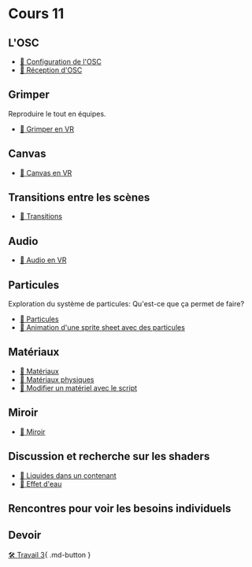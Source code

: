 # Cours 11
## L'OSC
- [📝 Configuration de l'OSC](osc/configuration.md)
- [📝 Réception d'OSC](osc/recevoir.md)

## Grimper
Reproduire le tout en équipes. 

- [📝 Grimper en VR](unity/grimper.md)

## Canvas

- [📝 Canvas en VR](unity/ui_vr.md)

## Transitions entre les scènes

- [📝 Transitions](unity/transitions.md)

## Audio

- [📝 Audio en VR](unity/audio_vr.md)


## Particules
Exploration du système de particules: Qu'est-ce que ça permet de faire? 

- [📝 Particules](unity/particules.md)
- [📝 Animation d'une sprite sheet avec des particules](unity/particules_sprite.md)

## Matériaux
- [📝 Matériaux](unity/materiaux.md)
- [📝 Matériaux physiques](unity/physique_material.md)
- [📝 Modifier un matériel avec le script](code/materiel_code.md)

## Miroir

- [📝 Miroir](unity/miroir.md)


## Discussion et recherche sur les shaders
- [📝 Liquides dans un contenant](https://www.youtube.com/watch?v=tI3USKIbnh0&t=493s )
- [📝 Effet d'eau](https://www.youtube.com/watch?v=Vg0L9aCRWPE&t=2s)


## Rencontres pour voir les besoins individuels

## Devoir

[🛠️ Travail 3](./travaux/travail3.md){ .md-button } 
